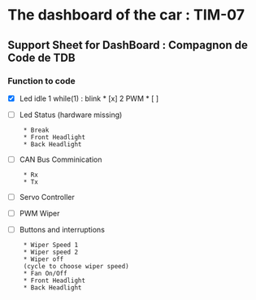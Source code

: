 # The dashboard of the car : TIM-07

## Support Sheet for DashBoard : Compagnon de Code de TDB

### Function to code

* [x]  Led idle
		1 while(1) : blink	* [x]
		2 PWM 				* [ ]

* [ ]  Led Status
		(hardware missing)
		
		* Break
		* Front Headlight
		* Back Headlight

* [ ]  CAN Bus Comminication

		* Rx
		* Tx
		
* [ ]  Servo Controller 

* [ ]  PWM Wiper

* [ ]  Buttons and interruptions
		
		* Wiper Speed 1
		* Wiper speed 2
		* Wiper off
		(cycle to choose wiper speed)
		* Fan On/Off
		* Front Headlight 
		* Back Headlight
